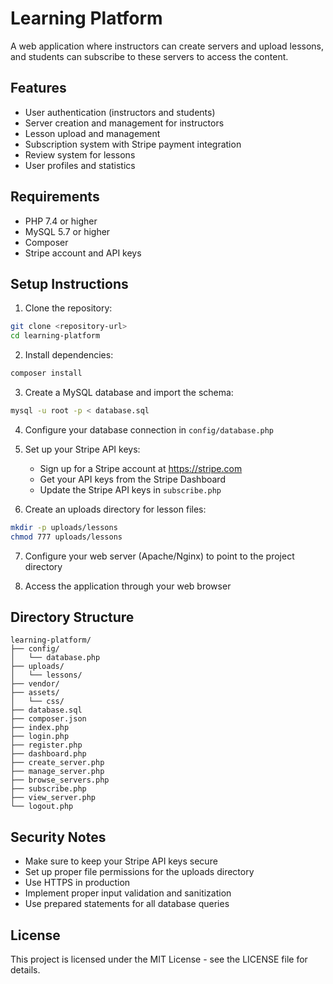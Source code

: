 # Learning Platform

A web application where instructors can create servers and upload lessons, and students can subscribe to these servers to access the content.

## Features

- User authentication (instructors and students)
- Server creation and management for instructors
- Lesson upload and management
- Subscription system with Stripe payment integration
- Review system for lessons
- User profiles and statistics

## Requirements

- PHP 7.4 or higher
- MySQL 5.7 or higher
- Composer
- Stripe account and API keys

## Setup Instructions

1. Clone the repository:
```bash
git clone <repository-url>
cd learning-platform
```

2. Install dependencies:
```bash
composer install
```

3. Create a MySQL database and import the schema:
```bash
mysql -u root -p < database.sql
```

4. Configure your database connection in `config/database.php`

5. Set up your Stripe API keys:
   - Sign up for a Stripe account at https://stripe.com
   - Get your API keys from the Stripe Dashboard
   - Update the Stripe API keys in `subscribe.php`

6. Create an uploads directory for lesson files:
```bash
mkdir -p uploads/lessons
chmod 777 uploads/lessons
```

7. Configure your web server (Apache/Nginx) to point to the project directory

8. Access the application through your web browser

## Directory Structure

```
learning-platform/
├── config/
│   └── database.php
├── uploads/
│   └── lessons/
├── vendor/
├── assets/
│   └── css/
├── database.sql
├── composer.json
├── index.php
├── login.php
├── register.php
├── dashboard.php
├── create_server.php
├── manage_server.php
├── browse_servers.php
├── subscribe.php
├── view_server.php
└── logout.php
```

## Security Notes

- Make sure to keep your Stripe API keys secure
- Set up proper file permissions for the uploads directory
- Use HTTPS in production
- Implement proper input validation and sanitization
- Use prepared statements for all database queries

## License

This project is licensed under the MIT License - see the LICENSE file for details.
